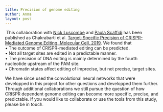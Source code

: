 ```yaml
---
title: Precision of genome editing
author: Anna
layout: post
---
```


<span class="image right"><img src="{{ 'assets/images/CRISPR.png' | relative_url }}" alt="" /></span>
This collaboration with <a href="http://http://luscombelab.org">Nick Luscombe</a> and <a href="https://www.crick.ac.uk/research/labs/paola-scaffidi">Paola Scaffidi</a> has been published as Chakrabarti et al. [Target-Specific Precision of CRISPR-Mediated Genome Editing. Molecular Cell, 2019](https://doi.org/10.1016/j.molcel.2018.11.031). We found that  
• The outcome of CRISPR-mediated editing can be predicted.   
• Not all target sites are edited in a predictable manner.  
• The precision of DNA editing is mainly determined by the fourth nucleotide upstream of the PAM site.  
• Chromatin states affect editing of imprecise, but not precise, target sites.  

We have since used the convolutional neural networks that were developped in this project for other questions and developped them further. Through additional collaborations we still pursue the question of how CRISPR dependent genome editing can become more specific, precise, and predictable. If you would like to collaborate or use the tools from this study, please be in touch. 